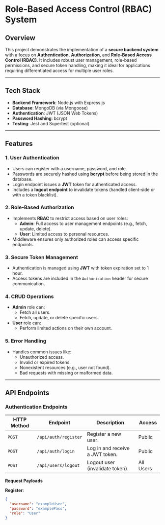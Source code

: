 # Role-Based Access Control (RBAC) System

## Overview

This project demonstrates the implementation of a **secure backend system** with a focus on **Authentication**, **Authorization**, and **Role-Based Access Control (RBAC)**. It includes robust user management, role-based permissions, and secure token handling, making it ideal for applications requiring differentiated access for multiple user roles.

---

## Tech Stack

- **Backend Framework**: Node.js with Express.js
- **Database**: MongoDB (via Mongoose)
- **Authentication**: JWT (JSON Web Tokens)
- **Password Hashing**: bcrypt
- **Testing**: Jest and Supertest (optional)

---

## Features

### 1. User Authentication
- Users can register with a username, password, and role.
- Passwords are securely hashed using **bcrypt** before being stored in the database.
- Login endpoint issues a **JWT** token for authenticated access.
- Includes a **logout endpoint** to invalidate tokens (handled client-side or with a token blacklist).

### 2. Role-Based Authorization
- Implements **RBAC** to restrict access based on user roles:
  - **Admin**: Full access to user management endpoints (e.g., fetch, update, delete).
  - **User**: Limited access to personal resources.
- Middleware ensures only authorized roles can access specific endpoints.

### 3. Secure Token Management
- Authentication is managed using **JWT** with token expiration set to 1 hour.
- Access tokens are included in the `Authorization` header for secure communication.

### 4. CRUD Operations
- **Admin** role can:
  - Fetch all users.
  - Fetch, update, or delete specific users.
- **User** role can:
  - Perform limited actions on their own account.

### 5. Error Handling
- Handles common issues like:
  - Unauthorized access.
  - Invalid or expired tokens.
  - Nonexistent resources (e.g., user not found).
  - Bad requests with missing or malformed data.

---

## API Endpoints

### Authentication Endpoints

| HTTP Method | Endpoint       | Description                          | Access     |
|-------------|----------------|--------------------------------------|------------|
| `POST`      | `/api/auth/register` | Register a new user.                 | Public     |
| `POST`      | `/api/auth/login`    | Log in and receive a JWT token.      | Public     |
| `POST`      | `/api/users/logout`  | Logout user (invalidate token).      | All Users  |

**Request Payloads**

**Register**:
```json
{
  "username": "exampleUser",
  "password": "examplePass",
  "role": "User"
}
